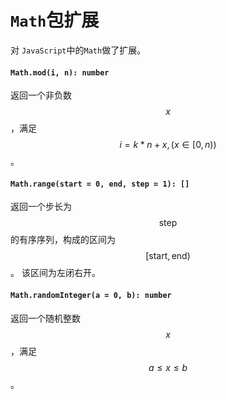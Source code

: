 <a name="math"></a>
# `Math`包扩展
对 `JavaScript`中的`Math`做了扩展。

#### `Math.mod(i, n): number`
返回一个非负数$$x$$，满足$$i = k * n + x, (x \in [0, n))$$。
#### `Math.range(start = 0, end, step = 1): []`
返回一个步长为$$\text{step}$$的有序序列，构成的区间为$$\left[\text{start}, \text{end}\right)$$。
该区间为左闭右开。
#### `Math.randomInteger(a = 0, b): number`
返回一个随机整数$$x$$，满足$$ a \leq x \leq b $$。

<!--[Back to top](#math)-->

